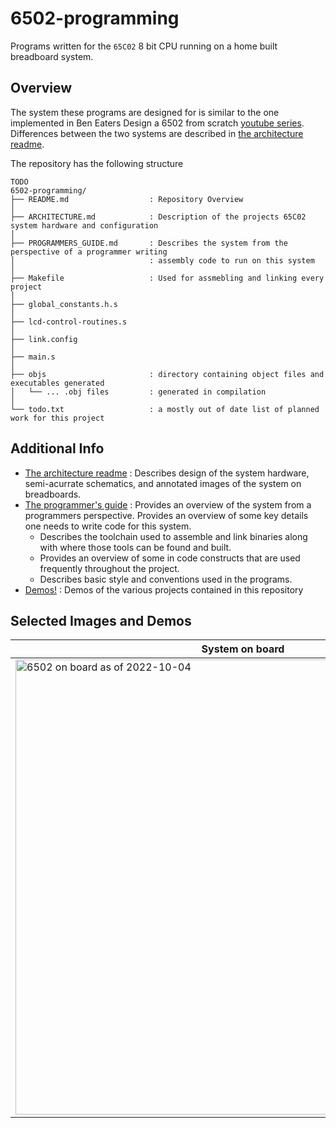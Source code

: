 # 6502-programming

Programs written for the `65C02` 8 bit CPU running on a home built breadboard system.

## Overview
The system these programs are designed for is similar to the one implemented in Ben Eaters Design a 6502 from scratch [youtube series](https://www.youtube.com/playlist?list=PLowKtXNTBypFbtuVMUVXNR0z1mu7dp7eH). Differences between the two systems are described in [the architecture readme](ARCHITECTURE.md).

The repository has the following structure
```
TODO 
6502-programming/
├── README.md                  : Repository Overview 
│
├── ARCHITECTURE.md            : Description of the projects 65C02 system hardware and configuration
│
├── PROGRAMMERS_GUIDE.md       : Describes the system from the perspective of a programmer writing 
│                              : assembly code to run on this system
│
├── Makefile                   : Used for assmebling and linking every project
│
├── global_constants.h.s
│
├── lcd-control-routines.s
│
├── link.config
│
├── main.s
│
├── objs                       : directory containing object files and executables generated
│   └── ... .obj files         : generated in compilation
│
└── todo.txt                   : a mostly out of date list of planned work for this project
```



## Additional Info
- [The architecture readme](ARCHITECTURE.md) : Describes design of the system hardware, semi-acurrate schematics, and annotated images of the system on breadboards.
- [The programmer's guide](PROGRAMMERS_GUIDE.md) : Provides an overview of the system from a programmers perspective. Provides an overview of some key details one needs to write code for this system.
  - Describes the toolchain used to assemble and link binaries along with where those tools can be found and built.
  - Provides an overview of some in code constructs that are used frequently throughout the project.
  - Describes basic style and conventions used in the programs.
- [Demos!](DEMOS.md) : Demos of the various projects contained in this repository


## Selected Images and Demos

| System on board  | Annotated system on board |
| ------------- | ------------- |
| <img width="728" alt="6502 on board as of 2022-10-04" src="https://user-images.githubusercontent.com/18710035/194104879-ade6bda7-72d2-4f17-b37f-e2d8d81312ca.png"> | <img width="728" alt="Annotated 6502 on board as of 2022-10-04" src="https://user-images.githubusercontent.com/18710035/194104595-60f03871-c6de-4e33-91be-af4ae55edb9f.png"> |

